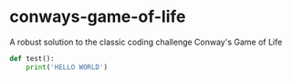 # conways-game-of-life
A robust solution to the classic coding challenge Conway's Game of Life


```python
def test():
    print('HELLO WORLD')
```
